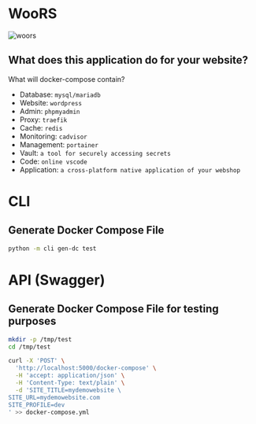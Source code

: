 # WooRS

![woors](https://raw.githubusercontent.com/codesapienbe/woors/main/logo.svg)

## What does this application do for your website?
What will docker-compose contain?
- Database: `mysql/mariadb`
- Website: `wordpress`
- Admin: `phpmyadmin`
- Proxy: `traefik`
- Cache: `redis`
- Monitoring: `cadvisor`
- Management: `portainer`
- Vault: `a tool for securely accessing secrets`
- Code: `online vscode`
- Application: `a cross-platform native application of your webshop`


# CLI

## Generate Docker Compose File

```bash
python -m cli gen-dc test
```

# API (Swagger)

## Generate Docker Compose File for testing purposes 

```bash
mkdir -p /tmp/test
cd /tmp/test
```


```bash
curl -X 'POST' \
  'http://localhost:5000/docker-compose' \
  -H 'accept: application/json' \
  -H 'Content-Type: text/plain' \
  -d 'SITE_TITLE=mydemowebsite \
SITE_URL=mydemowebsite.com
SITE_PROFILE=dev
' >> docker-compose.yml
```